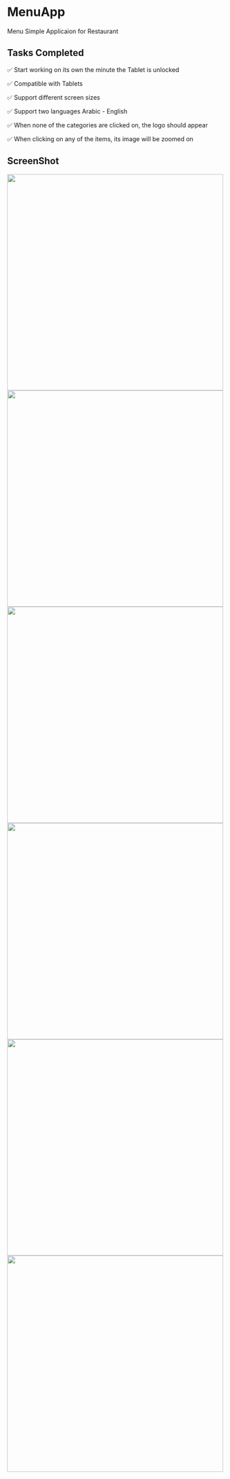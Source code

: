 # MenuApp
Menu Simple Applicaion for Restaurant

## Tasks Completed
:white_check_mark: Start working on its own the minute the Tablet is unlocked 

:white_check_mark: Compatible with Tablets 

:white_check_mark: Support different screen sizes

:white_check_mark: Support two languages Arabic - English

:white_check_mark: When none of the categories are clicked on, the logo should appear

:white_check_mark: When clicking on any of the items, its image will be zoomed on 

## ScreenShot 

<img src="https://i.imgur.com/VldrxNp.png" width="500">
<img src="https://i.imgur.com/bHKK1eF.png" width="500">
<img src="https://i.imgur.com/mIhSGes.png" width="500">
<img src="https://i.imgur.com/js7PQvT.png" width="500">
<img src="https://i.imgur.com/GYkldbG.png" width="500">
<img src="https://i.imgur.com/i5a8aG5.png" width="500">
